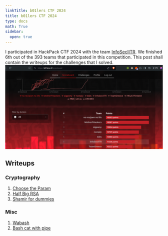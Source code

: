 ```yaml
---
linkTitle: b01lers CTF 2024 
title: b01lers CTF 2024
type: docs
math: True
sidebar:
  open: true
---
```


I participated in HackPack CTF 2024 with the team <a href="https://ctftime.org/team/16691/">InfoSecIITR</a>. We finished $6$th out of the $393$ teams that participated in this competition. This post shall contain the writeups for the challenges that I solved.
![alt text](image.png)

## Writeups
### Cryptography
1. <a href="./choose-the-param">Choose the Param</a>
2. <a href="./half-big-rsa">Half Big RSA</a>
3. <a href="./shamir-for-dummies">Shamir for dummies</a>

### Misc 
1. <a href="./wabash">Wabash</a>
2. <a href="./bash-cat-with-pipe">Bash cat with pipe</a>